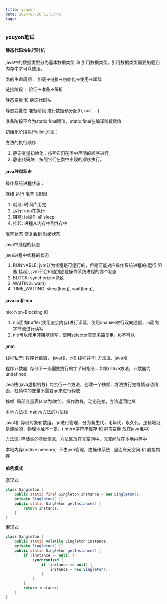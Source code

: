 ```yaml
---
title: youyon
date: 2024-05-26 11:53:42
tags:
---
```


### youyon笔试

#### 静态代码块执行时机

java中的数据类型分为基本数据类型 和 引用数据类型，引用数据类型需要加载到内存中才可以使用。

类的生命周期： 加载->链接->初始化->使用->卸载

链接阶段： 验证->准备->解析

静态变量 和 静态代码块

静态变量在 准备阶段 进行数据预分配(0, null, ...)

准备阶段不会为static final赋值，static final在编译阶段赋值

初始化阶段执行clinit方法：

<clinit> 方法的执行顺序

1. 静态变量初始化：按照它们在类中声明的顺序进行。
2. 静态代码块：按照它们在类中出现的顺序执行。

#### java线程状态

操作系统进程状态：

就绪 运行 阻塞 (挂起)

1. 就绪: 时间片用完
2. 运行: cpu在执行
3. 阻塞: io操作 或 sleep
4. 挂起: 进程从内存中到外存中

阻塞状态 恢复会到 就绪状态

java中线程的状态

java进程中线程的状态

1. RUNNABLE: jvm认为线程是可运行的，但是可能对应操作系统进程的(运行 阻塞 挂起), jvm不会知道到底是操作系统进程的哪个状态
2. BLOCK: synchorized导致
3. WAITING: wait()
4. TIME_WAITING: sleep(long), wait(long), ...

#### java io 和 nio

nio: Non-Blocking IO

1. nio面向buffer(使用直接内存)进行读写，使用channel进行双向通信，io面向字节流进行读写
2. nio可以使用非阻塞读写，使用selector实现多路复用，io不可以

#### jmm

线程私有: 程序计数器， java栈，c栈
线程共享: 方法区、java堆

程序计数器: 存储下一条需要执行的字节码指令，如果native方法，计数器为undefined

java栈(java虚拟机栈): 每执行一个方法，创建一个栈帧，方法执行完栈帧自动销毁，栈帧中的变量不需要gc来进行释放

栈帧: 局部变量表(slot为单位)，操作数栈，动态链接，方法返回地址

本地方法栈: native方法的方法栈

java堆: 存储对象和数组，gc进行管理，分为新生代，老年代，永久代。逻辑地址是连续的，物理地址不一定。(intern字符串缓存 和 静态变量 放在java堆中)

方法区: 存储类的基础信息，方法区放在元空间中，元空间放在本地内存中

本地内存(native memory): 不由jvm管理，由操作系统，里面有元空间 和 直接内存

#### 单例模式

饿汉式

```java
class Singleton {
    public static final Singleton instance = new Singleton();
    private Singleton() {}
    public static Singleton getInstance() {
        return instance;
    }
}
```

懒汉式
```java
class Singleton {
    public static volatile Singleton instance;
    private Singleton() {}
    public static Singleton getInstance() {
        if (instance == null) {
            synchronized {
                if (instance == null) {
                    instance = new Singleton();
                }
            }
        }
        return instance;
    }
}

```

